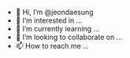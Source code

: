 - 👋 Hi, I’m @jeondaesung
- 👀 I’m interested in ...
- 🌱 I’m currently learning ...
- 💞️ I’m looking to collaborate on ...
- 📫 How to reach me ...

<!---
jeondaesung/jeondaesung is a ✨ special ✨ repository because its `README.md` (this file) appears on your GitHub profile.
You can click the Preview link to take a look at your changes.
--->
